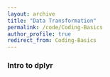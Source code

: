 ```yaml
---
layout: archive
title: "Data Transformation"
permalink: /code/Coding-Basics
author_profile: true
redirect_from: Coding-Basics
---
```



### Intro to dplyr
 